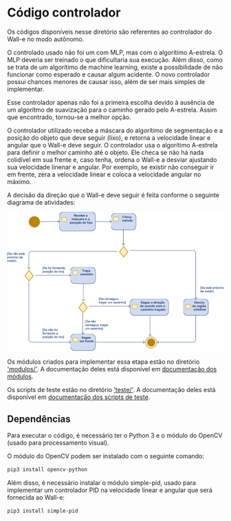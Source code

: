 # Código controlador

Os códigos disponíveis nesse diretório são referentes ao controlador do Wall-e no modo autônomo.

O controlado usado não foi um com MLP, mas com o algorítimo A-estrela. O MLP deveria ser treinado o que dificultaria sua execução. Além disso, como se trata de um algorítimo de machine learning, existe a possibilidade de não funcionar como esperado e causar algum acidente. O novo controlador possui chances menores de causar isso, além de ser mais simples de implementar.

Esse controlador apenas não foi a primeira escolha devido à ausência de um algorítmo de suavização para o caminho gerado pelo A-estrela. Assim que encontrado, tornou-se a melhor opção.

O controlador utilizado recebe a máscara do algorítimo de segmentação e a posição do objeto que deve seguir (lixo), e retorna a velocidade linear e angular que o Wall-e deve seguir. O controlador usa o algorítimo A-estrela para definir o melhor caminho até o objeto. Ele checa se não há nada colidível em sua frente e, caso tenha, ordena o Wall-e a desviar ajustando sua velocidade linenar e angular. Por exemplo, se existir não conseguir ir em frente, zera a velocidade linear e coloca a velocidade angular no máximo.

A decisão da direção que o Wall-e deve seguir é feita conforme o seguinte diagrama de atividades:

![Diagrama controlador](img/controlador.svg)

Os módulos criados para implementar essa etapa estão no diretório ['modulos/'](modulos/). A documentação deles está disponível em [documentação dos módulos](../../docs/_build/markdown/_autosummary/codigo.controlador.modulos.md).

Os scripts de teste estão no diretório ['teste/'](teste/). A documentação deles está disponível em [documentação dos scripts de teste](../../docs/_build/markdown/_autosummary/codigo.controlador.teste.md).


## Dependências

Para executar o código, é necessário ter o Python 3 e o módulo do OpenCV (usado para processamento visual).

O módulo do OpenCV podem ser instalado com o seguinte comando:

```sh
pip3 install opencv-python
```

Além disso, é necessário instalar o módulo simple-pid, usado para implementar um controlador PID na velocidade linear e angular que será fornecida ao Wall-e:

```shell
pip3 install simple-pid
```
